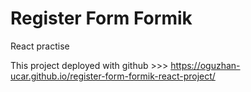# Register Form Formik

React practise

This project deployed with github >>> https://oguzhan-ucar.github.io/register-form-formik-react-project/ 
